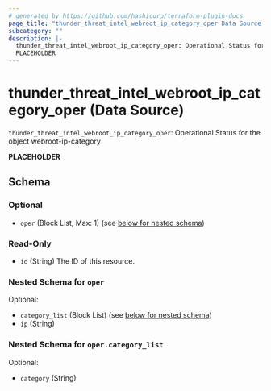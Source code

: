 ```yaml
---
# generated by https://github.com/hashicorp/terraform-plugin-docs
page_title: "thunder_threat_intel_webroot_ip_category_oper Data Source - terraform-provider-thunder"
subcategory: ""
description: |-
  thunder_threat_intel_webroot_ip_category_oper: Operational Status for the object webroot-ip-category
  PLACEHOLDER
---
```


# thunder_threat_intel_webroot_ip_category_oper (Data Source)

`thunder_threat_intel_webroot_ip_category_oper`: Operational Status for the object webroot-ip-category

__PLACEHOLDER__



<!-- schema generated by tfplugindocs -->
## Schema

### Optional

- `oper` (Block List, Max: 1) (see [below for nested schema](#nestedblock--oper))

### Read-Only

- `id` (String) The ID of this resource.

<a id="nestedblock--oper"></a>
### Nested Schema for `oper`

Optional:

- `category_list` (Block List) (see [below for nested schema](#nestedblock--oper--category_list))
- `ip` (String)

<a id="nestedblock--oper--category_list"></a>
### Nested Schema for `oper.category_list`

Optional:

- `category` (String)


